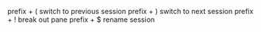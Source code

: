 prefix + ( switch to previous session
prefix + ) switch to next session
prefix + ! break out pane
prefix + $ rename session
